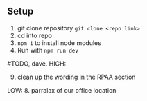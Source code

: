 ## Setup
1. git clone repository `git clone <repo link>`
2. cd into repo
3. `npm i` to install node modules
4. Run with `npm run dev`




#TODO, dave.
HIGH:

9. clean up the wording in the RPAA section


LOW:
8. parralax of our office location

